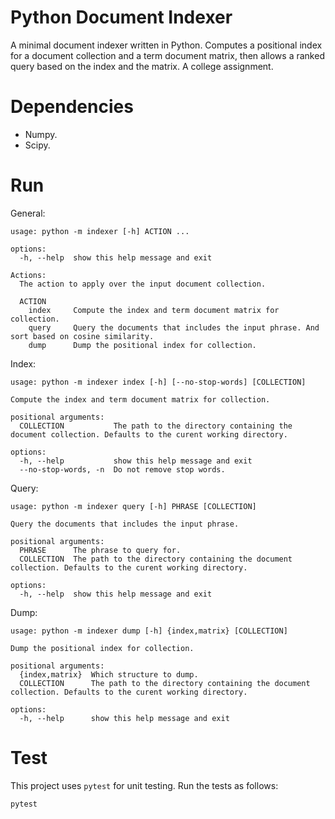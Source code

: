 # Python Document Indexer

A minimal document indexer written in Python. Computes a positional index for a
document collection and a term document matrix, then allows a ranked query
based on the index and the matrix. A college assignment.

# Dependencies

- Numpy.
- Scipy.

# Run

General:

```
usage: python -m indexer [-h] ACTION ...

options:
  -h, --help  show this help message and exit

Actions:
  The action to apply over the input document collection.

  ACTION
    index     Compute the index and term document matrix for collection.
    query     Query the documents that includes the input phrase. And sort based on cosine similarity.
    dump      Dump the positional index for collection.
```

Index:

```
usage: python -m indexer index [-h] [--no-stop-words] [COLLECTION]

Compute the index and term document matrix for collection.

positional arguments:
  COLLECTION           The path to the directory containing the document collection. Defaults to the curent working directory.

options:
  -h, --help           show this help message and exit
  --no-stop-words, -n  Do not remove stop words.
```

Query:

```
usage: python -m indexer query [-h] PHRASE [COLLECTION]

Query the documents that includes the input phrase.

positional arguments:
  PHRASE      The phrase to query for.
  COLLECTION  The path to the directory containing the document collection. Defaults to the curent working directory.

options:
  -h, --help  show this help message and exit
```

Dump:

```
usage: python -m indexer dump [-h] {index,matrix} [COLLECTION]

Dump the positional index for collection.

positional arguments:
  {index,matrix}  Which structure to dump.
  COLLECTION      The path to the directory containing the document collection. Defaults to the curent working directory.

options:
  -h, --help      show this help message and exit
```

# Test

This project uses `pytest` for unit testing. Run the tests as follows:

```
pytest
```
